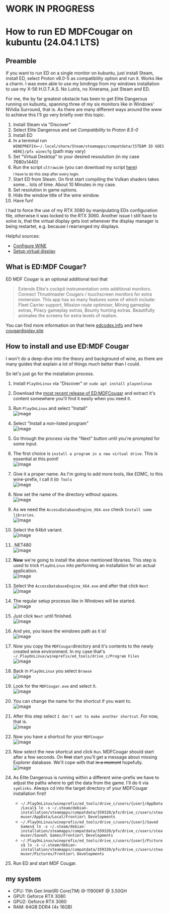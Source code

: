 # WORK IN PROGRESS

# How to run ED MDFCougar on kubuntu (24.04.1 LTS)

## Preamble
If you want to run ED on a single monitor on kubuntu, just install Steam, install ED, select Proton v8.0-5 as compatibility option and run it. Works like a charm. I was even able to use my bindings from my windows installation to use my X-56 H.O.T.A.S. No Lutris, no Xinerama, just Steam and ED.

For me, the by far greatest obstacle has been to get Elite Dangerous running on kubuntu, spanning three of my six monitors like in Windows' NVidia Surround, that is. As there are many different ways around the www to achieve this I'll go very briefly over this topic.

1. Install Steam via "Discover"
2. Select Elite Dangerous and set *Compatibility* to *Proton 8.5-0*
3. Install ED
4. In a terminal run ```WINEPREFIX=~/.local/share/Steam/steamapps/compatdata/{STEAM ID GOES HERE}/pfx winecfg``` (path may vary)
5. Set "Virtual Desktop" to your desired resoulution (in my case 7680x1440)
6. Run the script ```ultrawide``` (you can download my script [here](https://github.com/Kepas-Beleglorn/EDMDFCugar_kubuntu/blob/main/ultrawide))</br><sub>I have to do this step after every login.</sub>
8. Start ED from Steam. On first start compiling the Vulkan shaders takes some... lots of time. About 10 Minutes in my case.
9. Set resolution in game options.
10. Hide the window title of the wine window.
11. Have fun!

I had to force the use of my RTX 3080 by manipulating EDs configuration file, otherwise it was locked to the RTX 3060. Another issue I still have to solve is, that the virtual display gets lost whenever the display manager is being restartet, e.g. because I rearranged my displays.

Helpful sources:
* [Configure WINE](https://www.reddit.com/r/SteamPlay/comments/aikukh/howto_doubletriple_monitor_setup_in_games_that/?rdt=36459)
* [Setup virtual display](https://unix.stackexchange.com/questions/585069/unable-to-add-a-virtual-display-to-xorg/585078#585078)

## What is ED:MDF Cougar?
ED MDF Cougar is an optional additional tool that 

>Extends Elite's cockpit instrumentation onto additional monitors. Connect Thrustmaster Cougars / touchscreen monitors for extra immersion. This app has so many features some of which include: Fleet Carrier support, Mission route optimiser, Mining gameplay extras, Piracy gameplay extras, Bounty hunting extras. Beautifully animates the screens for extra levels of realism.

You can find more information on that here [edcodex.info](https://edcodex.info/?m=tools&entry=488) and here [cougardisplay.site](http://cougardisplay.site/)

## How to install and use ED:MDF Cougar
I won't do a deep-dive into the theory and background of wine, as there are many guides that explain a lot of things much better than I could.

So let's just go for the installation process.
1. Install `PlayOnLinux` via "Discover" or `sudo apt install playonlinux`
2. Download the [most recent release of ED:MDFCougar](http://cougardisplay.site/downloadfiles.html) and extract it's content somewhere you'll find it easily when you need it.
3. Run `PlayOnLinux` and select "Install"</br>![image](https://github.com/user-attachments/assets/6358cc4d-72e6-496d-a54b-59cde1a2df3f)
4. Select "Install a non-listed program"</br>![image](https://github.com/user-attachments/assets/0f4889a4-44ba-428a-8bf5-03f22469bc2b)
5. Go through the process via the "Next" button until you're prompted for some input.
6. The first choice is `install a program in a new virtual drive`. This is essential at this point!</br>![image](https://github.com/user-attachments/assets/21f7409a-d6f1-4742-bef2-e7417756388c)
7. Give it a proper name. As I'm going to add more tools, like EDMC, to this wine-prefix, I call it `ED Tools`</br>![image](https://github.com/user-attachments/assets/938871e9-3096-4493-89a9-a248d082df5b)
8. Now set the name of the directory without spaces.</br>![image](https://github.com/user-attachments/assets/65b932fc-cb89-411c-9653-eecc00bc49c3)
10. As we need the `AccessDatabaseEngine_X64.exe` check `Install some libraries`.</br>![image](https://github.com/user-attachments/assets/9ba92515-caf3-4c25-a366-b512d9e18f9e)
11. Select the 64bit variant.</br>![image](https://github.com/user-attachments/assets/9b921d78-4e48-4cb3-a958-3b398c5681d4)
12. .NET480</br>![image](https://github.com/user-attachments/assets/79d875b0-c8ff-49db-b354-1cc19ba8060d)

13. **Now** we're going to install the above mentioned libraries. This step is used to trick `PlayOnLinux` into performing an installation for an actual application.</br>![image](https://github.com/user-attachments/assets/16e700eb-d27e-49cc-b56b-4d4bd88c3d35)
14. Select the `AccessDatabaseEngine_X64.exe` and after that click `Next`</br>![image](https://github.com/user-attachments/assets/e058b6f6-aa3e-451a-9cd0-4998d481bf8d)
15. The regular setup processs like in Windows will be started.</br>![image](https://github.com/user-attachments/assets/47cd2c67-dc20-4310-9404-f9e26f5d2754)
16. Just click `Next` until finished.</br>![image](https://github.com/user-attachments/assets/eb43b5e0-a12b-4055-8ae0-fe7d6dd7567a)
17. And yes, you leave the windows path as it is!</br>![image](https://github.com/user-attachments/assets/272aa812-4f0c-4494-a5b7-835ebd340209)
18. Now you copy the `MDFCougar`directory and it's contents to the newly created wine environment. In my case that's `~/.PlayOnLinux/wineprefix/ed_tools/drive_c/Program Files`</br>![image](https://github.com/user-attachments/assets/d83a5a27-f6ce-4e7e-b09b-a1efc643a1ae)
19. Back in `PlayOnLinux` you select `Browse`</br>![image](https://github.com/user-attachments/assets/3cbef620-20e4-4ac3-a866-cc7fa895540b)
20. Look for the `MDFCougar.exe` and select it.</br>![image](https://github.com/user-attachments/assets/a47b653a-fdef-41dc-876f-a94693dab029)
21. You can change the name for the shortcut if you want to.</br>![image](https://github.com/user-attachments/assets/5fa32e1f-1b0d-42da-a7d1-009483c318f8)
22. After this step select `I don't wat to make another shortcut`. For now, that is.</br>![image](https://github.com/user-attachments/assets/37f5a1d0-a0c6-4787-9e8a-2444127ed6a4)
23. Now you have a shortcut for your `MDFCougar`</br>![image](https://github.com/user-attachments/assets/7cdb0781-399f-43c0-aa90-1e42cda757ee)
24. Now select the new shortcut and click `Run`. MDFCougar should start after a few seconds. On ~~first~~ start you'll get a message about missing Explorer database. We'll cope with that ~~in a moment~~ hopefully.</br>![image](https://github.com/user-attachments/assets/8df8b836-3c16-4809-85c3-e4801826b56e)
25. As Elite Dangerous is running within a different wine-prefix we have to adjust the paths where to get the data from the game. I'll do it via `symlinks`. Always cd into the target directory of your MDFCougar installation first!</br>
    - `~/.PlayOnLinux/wineprefix/ed_tools/drive_c/users/{user}/AppData/Local$ ln -s ~/.steam/debian-installation/steamapps/compatdata/359320/pfx/drive_c/users/steamuser/AppData/Local/Frontier\ Developments`
    - `~/.PlayOnLinux/wineprefix/ed_tools/drive_c/users/{user}/Saved Games$ ln -s ~/.steam/debian-installation/steamapps/compatdata/359320/pfx/drive_c/users/steamuser/Saved\ Games/Frontier\ Developments`
    - `~/.PlayOnLinux/wineprefix/ed_tools/drive_c/users/{user}/Pictures$ ln -s ~/.steam/debian-installation/steamapps/compatdata/359320/pfx/drive_c/users/steamuser/Pictures/Frontier\ Developments`
26. Run ED and start MDF Cougar.   




## my system
* CPU:    11th Gen Intel(R) Core(TM) i9-11900KF @ 3.50GH
* GPU1:   Geforce RTX 3080
* GPU2:   Geforce RTX 3060
* RAM:    64GB DDR4 (4x 16GB)</sub>
